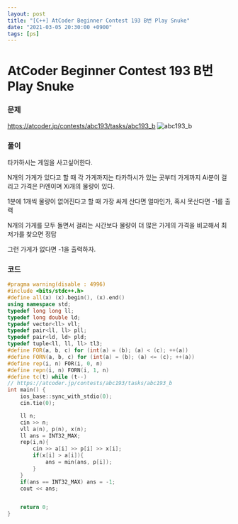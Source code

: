 ```yaml
---
layout: post
title: "[C++] AtCoder Beginner Contest 193 B번 Play Snuke"
date: "2021-03-05 20:30:00 +0900"
tags: [ps]
---
```


# AtCoder Beginner Contest 193 B번 Play Snuke
### 문제

https://atcoder.jp/contests/abc193/tasks/abc193_b
![abc193_b](https://i.imgur.com/AzsKoed.png)
  
  
### 풀이

타카하시는 게임을 사고싶어한다.

N개의 가게가 있다고 할 때 각 가게까지는 타카하시가 있는 곳부터 가게까지 Ai분이 걸리고 가격은 Pi엔이며 Xi개의 물량이 있다.

1분에 1개씩 물량이 없어진다고 할 때 가장 싸게 산다면 얼마인가, 혹시 못산다면 -1를 출력

N개의 가게를 모두 돌면서 걸리는 시간보다 물량이 더 많은 가게의 가격을 비교해서 최저가를 찾으면 정답

그런 가게가 없다면 -1을 출력하자.

### 코드

```cpp
#pragma warning(disable : 4996)
#include <bits/stdc++.h>
#define all(x) (x).begin(), (x).end()
using namespace std;
typedef long long ll;
typedef long double ld;
typedef vector<ll> vll;
typedef pair<ll, ll> pll;
typedef pair<ld, ld> pld;
typedef tuple<ll, ll, ll> tl3;
#define FOR(a, b, c) for (int(a) = (b); (a) < (c); ++(a))
#define FORN(a, b, c) for (int(a) = (b); (a) <= (c); ++(a))
#define rep(i, n) FOR(i, 0, n)
#define repn(i, n) FORN(i, 1, n)
#define tc(t) while (t--)
// https://atcoder.jp/contests/abc193/tasks/abc193_b
int main() {
    ios_base::sync_with_stdio(0);
    cin.tie(0);

    ll n;
    cin >> n;
    vll a(n), p(n), x(n);
    ll ans = INT32_MAX;
    rep(i,n){
        cin >> a[i] >> p[i] >> x[i];
        if(x[i] > a[i]){
            ans = min(ans, p[i]);
        }
    }
    if(ans == INT32_MAX) ans = -1;
    cout << ans;


    return 0;
}
```